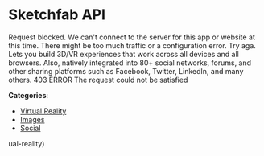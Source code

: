 # Sketchfab API


Request blocked.  We can't connect to the server for this app or website at this time.  There might be too much traffic or a configuration error. Try aga. Lets you build 3D/VR experiences that work across all devices and all browsers. Also, natively integrated into 80+ social networks, forums, and other sharing platforms such as Facebook, Twitter, LinkedIn, and many others. 403 ERROR The request could not be satisfied



**Categories**:
- [Virtual Reality](https://github.com/apis-list/apis-list#virtual-reality)
- [Images](https://github.com/apis-list/apis-list#images)
- [Social](https://github.com/apis-list/apis-list#social)



ual-reality)




